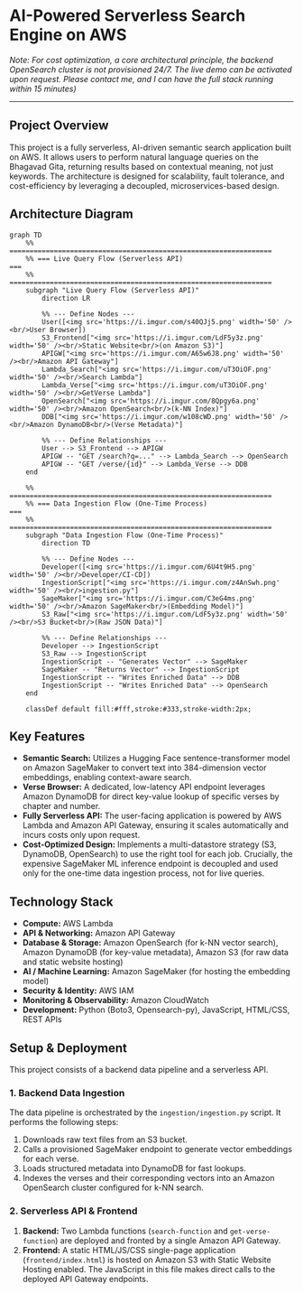 # AI-Powered Serverless Search Engine on AWS

*Note: For cost optimization, a core architectural principle, the backend OpenSearch cluster is not provisioned 24/7. The live demo can be activated upon request. Please contact me, and I can have the full stack running within 15 minutes)*

---

## Project Overview

This project is a fully serverless, AI-driven semantic search application built on AWS. It allows users to perform natural language queries on the Bhagavad Gita, returning results based on contextual meaning, not just keywords. The architecture is designed for scalability, fault tolerance, and cost-efficiency by leveraging a decoupled, microservices-based design.

## Architecture Diagram

```mermaid
graph TD
    %% =================================================================
    %% === Live Query Flow (Serverless API)                          ===
    %% =================================================================
    subgraph "Live Query Flow (Serverless API)"
        direction LR
        
        %% --- Define Nodes ---
        User([<img src='https://i.imgur.com/s40QJj5.png' width='50' /><br/>User Browser])
        S3_Frontend["<img src='https://i.imgur.com/LdF5y3z.png' width='50' /><br/>Static Website<br/>(on Amazon S3)"]
        APIGW["<img src='https://i.imgur.com/A65w6J8.png' width='50' /><br/>Amazon API Gateway"]
        Lambda_Search["<img src='https://i.imgur.com/uT3OiOF.png' width='50' /><br/>Search Lambda"]
        Lambda_Verse["<img src='https://i.imgur.com/uT3OiOF.png' width='50' /><br/>GetVerse Lambda"]
        OpenSearch["<img src='https://i.imgur.com/8Qpgy6a.png' width='50' /><br/>Amazon OpenSearch<br/>(k-NN Index)"]
        DDB["<img src='https://i.imgur.com/w108cWD.png' width='50' /><br/>Amazon DynamoDB<br/>(Verse Metadata)"]

        %% --- Define Relationships ---
        User --> S3_Frontend --> APIGW
        APIGW -- "GET /search?q=..." --> Lambda_Search --> OpenSearch
        APIGW -- "GET /verse/{id}" --> Lambda_Verse --> DDB
    end

    %% =================================================================
    %% === Data Ingestion Flow (One-Time Process)                    ===
    %% =================================================================
    subgraph "Data Ingestion Flow (One-Time Process)"
        direction TD
        
        %% --- Define Nodes ---
        Developer([<img src='https://i.imgur.com/6U4t9H5.png' width='50' /><br/>Developer/CI-CD])
        IngestionScript["<img src='https://i.imgur.com/z4AnSwh.png' width='50' /><br/>ingestion.py"]
        SageMaker["<img src='https://i.imgur.com/C3eG4ms.png' width='50' /><br/>Amazon SageMaker<br/>(Embedding Model)"]
        S3_Raw["<img src='https://i.imgur.com/LdF5y3z.png' width='50' /><br/>S3 Bucket<br/>(Raw JSON Data)"]

        %% --- Define Relationships ---
        Developer --> IngestionScript
        S3_Raw --> IngestionScript
        IngestionScript -- "Generates Vector" --> SageMaker
        SageMaker -- "Returns Vector" --> IngestionScript
        IngestionScript -- "Writes Enriched Data" --> DDB
        IngestionScript -- "Writes Enriched Data" --> OpenSearch
    end

    classDef default fill:#fff,stroke:#333,stroke-width:2px;
```

## Key Features

-   **Semantic Search:** Utilizes a Hugging Face sentence-transformer model on Amazon SageMaker to convert text into 384-dimension vector embeddings, enabling context-aware search.
-   **Verse Browser:** A dedicated, low-latency API endpoint leverages Amazon DynamoDB for direct key-value lookup of specific verses by chapter and number.
-   **Fully Serverless API:** The user-facing application is powered by AWS Lambda and Amazon API Gateway, ensuring it scales automatically and incurs costs only upon request.
-   **Cost-Optimized Design:** Implements a multi-datastore strategy (S3, DynamoDB, OpenSearch) to use the right tool for each job. Crucially, the expensive SageMaker ML inference endpoint is decoupled and used only for the one-time data ingestion process, not for live queries.

## Technology Stack

-   **Compute:** AWS Lambda
-   **API & Networking:** Amazon API Gateway
-   **Database & Storage:** Amazon OpenSearch (for k-NN vector search), Amazon DynamoDB (for key-value metadata), Amazon S3 (for raw data and static website hosting)
-   **AI / Machine Learning:** Amazon SageMaker (for hosting the embedding model)
-   **Security & Identity:** AWS IAM
-   **Monitoring & Observability:** Amazon CloudWatch
-   **Development:** Python (Boto3, Opensearch-py), JavaScript, HTML/CSS, REST APIs

## Setup & Deployment

This project consists of a backend data pipeline and a serverless API.

### 1. Backend Data Ingestion
The data pipeline is orchestrated by the `ingestion/ingestion.py` script. It performs the following steps:
1.  Downloads raw text files from an S3 bucket.
2.  Calls a provisioned SageMaker endpoint to generate vector embeddings for each verse.
3.  Loads structured metadata into DynamoDB for fast lookups.
4.  Indexes the verses and their corresponding vectors into an Amazon OpenSearch cluster configured for k-NN search.

### 2. Serverless API & Frontend
1.  **Backend:** Two Lambda functions (`search-function` and `get-verse-function`) are deployed and fronted by a single Amazon API Gateway.
2.  **Frontend:** A static HTML/JS/CSS single-page application (`frontend/index.html`) is hosted on Amazon S3 with Static Website Hosting enabled. The JavaScript in this file makes direct calls to the deployed API Gateway endpoints.
